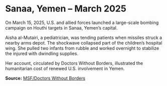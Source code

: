 # Sanaa, Yemen – March 2025

On March 15, 2025, U.S. and allied forces launched a large-scale bombing campaign on Houthi targets in Sanaa, Yemen’s capital.

Aisha al-Mutairi, a pediatrician, was tending patients when missiles struck a nearby arms depot. The shockwave collapsed part of the children’s hospital wing. She pulled two infants from rubble and worked overnight to stabilize the injured with dwindling supplies.

Her account, circulated by Doctors Without Borders, illustrated the humanitarian cost of renewed U.S. involvement in Yemen.

**Source:** [MSF/Doctors Without Borders](https://www.doctorswithoutborders.org/latest/yemen-2025)